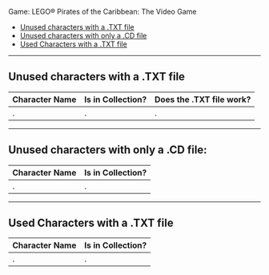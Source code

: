 Game: LEGO® Pirates of the Caribbean: The Video Game  
  
- [Unused characters with a .TXT file](#unusedtxt)
- [Unused characters with only a .CD file](#unusedcd)
- [Used Characters with a .TXT file](#nusedtxt)
---

<a id="unusedtxt"></a>
## Unused characters with a .TXT file
|Character Name|Is in Collection?|Does the .TXT file work?
|-|-|-|
.|.|.

---

<a id="unusedcd"></a>
## Unused characters with only a .CD file:
|Character Name|Is in Collection?|
|-|-|
.|.

---
<a id="nusedtxt"></a>
## Used Characters with a .TXT file
|Character Name|Is in Collection?
|-|-|
.|.

